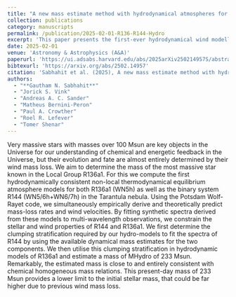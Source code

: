 ```yaml
---
title: "A new mass estimate method with hydrodynamical atmospheres for very massive WNh stars"
collection: publications
category: manuscripts
permalink: /publication/2025-02-01-R136-R144-Hydro
excerpt: 'This paper presents the first-ever hydrodynamical wind modelling of two very massive star systems in the Tarantula Nebula, using the PoWR atmosphere code. The first system, R144, is a binary composed of two WNh stars, while the second, R136a1, is the current record holder for the most massive known star in the Local Group. We utilize the next-generation hydrodynamical capabilities of PoWR to simultaneously empirically derive and theoretically predict wind properties for both systems. By coupling wind hydrodynamics with atmosphere modelling, we can also predict a mass of 233 Msun for R136a1.'
date: 2025-02-01
venue: 'Astronomy & Astrophysics (A&A)'
paperurl: 'https://ui.adsabs.harvard.edu/abs/2025arXiv250214957S/abstract'
bibtexurl: 'https://arxiv.org/abs/2502.14957'
citation: 'Sabhahit et al. (2025), A new mass estimate method with hydrodynamical atmospheres for very massive WNh stars, A&A'
authors:
  - "**Gautham N. Sabhahit**"
  - "Jorick S. Vink"
  - "Andreas A. C. Sander"
  - "Matheus Bernini-Peron"
  - "Paul A. Crowther"
  - "Roel R. Lefever"
  - "Tomer Shenar"
---
```

Very massive stars with masses over 100 Msun are key objects in the Universe for our understanding of chemical and energetic feedback in the Universe, but their evolution and fate are almost entirely determined by their
wind mass loss. We aim to determine the mass of the most massive star known in the Local Group R136a1. For this we compute the first hydrodynamically consistent non-local thermodynamical equilibrium atmosphere models for both
R136a1 (WN5h) as well as the binary system R144 (WN5/6h+WN6/7h) in the Tarantula nebula. Using the Potsdam Wolf-Rayet code, we simultaneously empirically derive and theoretically predict mass-loss rates and wind velocities. By
fitting synthetic spectra derived from these models to multi-wavelength observations, we constrain the stellar and wind properties of R144 and R136a1. We first determine the clumping stratification required by our hydro-models to
fit the spectra of R144 by using the available dynamical mass estimates for the two components. We then utilise this clumping stratification in hydrodynamic models of R136a1 and estimate a mass of MHydro of 233 Msun. Remarkably,
the estimated mass is close to and entirely consistent with chemical homogeneous mass relations. This present-day mass of 233 Msun provides a lower limit to the initial stellar mass, that could be far higher due to previous wind
mass loss.
